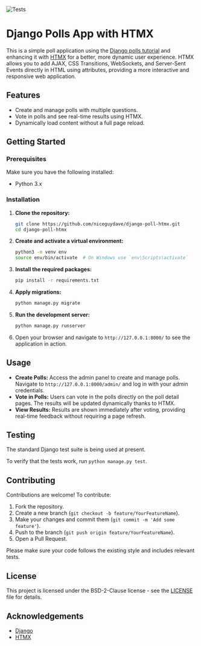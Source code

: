 ![Tests](https://github.com/niceguydave/django-polls-htmx/workflows/Run%20tests%20with%20coverage/badge.svg)

# Django Polls App with HTMX

This is a simple poll application using the [Django polls tutorial](https://docs.djangoproject.com/en/5.1/intro/tutorial01/) 
and enhancing it with [HTMX](https://htmx.org/) for a better, more dynamic user experience. 
HTMX allows you to add AJAX, CSS Transitions, WebSockets, and Server-Sent Events directly 
in HTML using attributes, providing a more interactive and responsive web application.

## Features

- Create and manage polls with multiple questions.
- Vote in polls and see real-time results using HTMX.
- Dynamically load content without a full page reload.

## Getting Started

### Prerequisites

Make sure you have the following installed:

- Python 3.x

### Installation

1. **Clone the repository:**

    ```bash
    git clone https://github.com/niceguydave/django-poll-htmx.git
    cd django-poll-htmx
    ```

2. **Create and activate a virtual environment:**

    ```bash
    python3 -m venv env
    source env/bin/activate  # On Windows use `env\Scripts\activate`
    ```

3. **Install the required packages:**

    ```bash
    pip install -r requirements.txt
    ```

4. **Apply migrations:**

    ```bash
    python manage.py migrate
    ```

5. **Run the development server:**

    ```bash
    python manage.py runserver
    ```

6. Open your browser and navigate to `http://127.0.0.1:8000/` to see the application in action.

## Usage

- **Create Polls:** Access the admin panel to create and manage polls. Navigate to `http://127.0.0.1:8000/admin/` and log in with your admin credentials.
- **Vote in Polls:** Users can vote in the polls directly on the poll detail pages. The results will be updated dynamically thanks to HTMX.
- **View Results:** Results are shown immediately after voting, providing real-time feedback without requiring a page refresh.

## Testing
The standard Django test suite is being used at present.

To verify that the tests work, run `python manage.py test`.

## Contributing

Contributions are welcome! To contribute:

1. Fork the repository.
2. Create a new branch (`git checkout -b feature/YourFeatureName`).
3. Make your changes and commit them (`git commit -m 'Add some feature'`).
4. Push to the branch (`git push origin feature/YourFeatureName`).
5. Open a Pull Request.

Please make sure your code follows the existing style and includes relevant tests.

## License

This project is licensed under the  BSD-2-Clause license - see the [LICENSE](https://github.com/niceguydave/django-poll-htmx/blob/main/LICENSE) file for details.

## Acknowledgements

- [Django](https://www.djangoproject.com/)
- [HTMX](https://htmx.org/)

